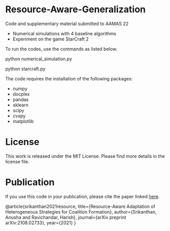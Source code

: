 # Resource-Aware-Generalization
Code and supplementary material submitted to AAMAS 22
- Numerical simulations with 4 baseline algorithms 
- Experiment on the game StarCraft 2

To run the codes, use the commands as listed below.

python numerical_simulation.py

python starcraft.py

The code requires the installation of the following packages:
- numpy
- docplex
- pandas
- sklearn
- scipy
- cvxpy
- matplotlib

# License
This work is released under the MIT License. Please find more details in the license file.

# Publication
If you use this code in your publication, please cite the paper linked [here](https://arxiv.org/abs/2108.02733).

@article{srikanthan2021resource,
  title={Resource-Aware Adaptation of Heterogeneous Strategies for Coalition Formation},
  author={Srikanthan, Anusha and Ravichandar, Harish},
  journal={arXiv preprint arXiv:2108.02733},
  year={2021}
}

